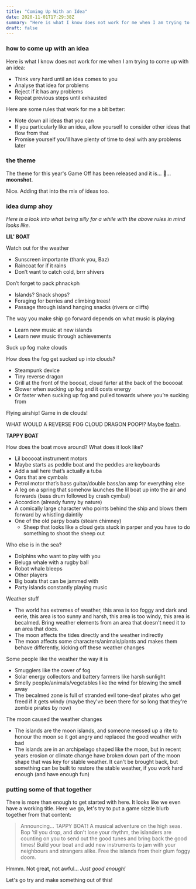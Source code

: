 ```yaml
---
title: "Coming Up With an Idea"
date: 2020-11-01T17:29:38Z
summary: "Here is what I know does not work for me when I am trying to come up with an idea..."
draft: false
---
```


### how to come up with an idea

Here is what I know does not work for me when I am trying to come up with an idea:

- Think very hard until an idea comes to you
- Analyse that idea for problems
- Reject if it has any problems
- Repeat previous steps until exhausted

Here are some rules that work for me a bit better:

- Note down all ideas that you can
- If you particularly like an idea, allow yourself to consider other ideas that flow from that
- Promise yourself you'll have plenty of time to deal with any problems later

### the theme

The theme for this year's Game Off has been released and it is... 🥁... **moonshot**.

Nice. Adding that into the mix of ideas too.

### idea dump ahoy

_Here is a look into what being silly for a while with the above rules in mind looks like._

**LIL' BOAT**

Watch out for the weather

- Sunscreen importante (thank you, Baz)
- Raincoat for if it rains
- Don’t want to catch cold, brrr shivers

Don’t forget to pack phnackph

- Islands? Snack shops?
- Foraging for berries and climbing trees!
- Passage through island hanging snacks (rivers or cliffs)

The way you make ship go forward depends on what music is playing

- Learn new music at new islands
- Learn new music through achievements

Suck up fog make clouds

How does the fog get sucked up into clouds?

- Steampunk device
- Tiny reverse dragon
- Grill at the front of the boooat, cloud farter at the back of the booooat
- Slower when sucking up fog and it costs energy
- Or faster when sucking up fog and pulled towards where you’re sucking from

Flying airship! Game in de clouds!

WHAT WOULD A REVERSE FOG CLOUD DRAGON POOP!? Maybe [foehn](https://en.wikipedia.org/wiki/Foehn_wind).

**TAPPY BOAT**

How does the boat move around? What does it look like?

- Lil booooat instrument motors
- Maybe starts as peddle boat and the peddles are keyboards
- Add a sail here that’s actually a tuba
- Oars that are cymbals
- Petrol motor that’s bass guitar/double bass/an amp for everything else
- A leg on a spring that somehow launches the lil boat up into the air and forwards (bass drum followed by crash cymbal)
- Accordion (already funny by nature)
- A comically large character who points behind the ship and blows them forward by whistling daintily
- One of the old parpy boats (steam chimney)
  - Sheep that looks like a cloud gets stuck in parper and you have to do something to shoot the sheep out

Who else is in the sea?

- Dolphins who want to play with you
- Beluga whale with a rugby ball
- Robot whale bleeps
- Other players
- Big boats that can be jammed with
- Party islands constantly playing music

Weather stuff

- The world has extremes of weather, this area is too foggy and dark and eerie, this area is too sunny and harsh, this area is too windy, this area is becalmed. Bring weather elements from an area that doesn't need it to an area that does.
- The moon affects the tides directly and the weather indirectly
- The moon affects some characters/animals/plants and makes them behave differently, kicking off these weather changes

Some people like the weather the way it is
- Smugglers like the cover of fog
- Solar energy collectors and battery farmers like harsh sunlight
- Smelly people/animals/vegetables like the wind for blowing the smell away
- The becalmed zone is full of stranded evil tone-deaf pirates who get freed if it gets windy (maybe they've been there for so long that they're zombie pirates by now)

The moon caused the weather changes

- The islands are the moon islands, and someone messed up a rite to honour the moon so it got angry and replaced the good weather with bad
- The islands are in an archipelago shaped like the moon, but in recent years erosion or climate change have broken down part of the moon shape that was key for stable weather. It can't be brought back, but something can be built to restore the stable weather, if you work hard enough (and have enough fun)

### putting some of that together

There is more than enough to get started with here. It looks like we even have a working title. Here we go, let's try to put a game sizzle blurb together from that content:

> Announcing... TAPPY BOAT! A musical adventure on the high seas. Bop 'til you drop, and don't lose your rhythm, the islanders are counting on you to send out the good tunes and bring back the good times! Build your boat and add new instruments to jam with your neighbours and strangers alike. Free the islands from their glum foggy doom.

Hmmm. Not great, not awful... _Just good enough!_

Let's go try and make something out of this!
